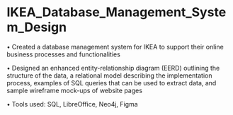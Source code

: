 # IKEA_Database_Management_System_Design

• Created a database management system for IKEA to support their online business processes and functionalities

• Designed an enhanced entity-relationship diagram (EERD) outlining the structure of the data, a relational model describing the implementation process, examples of SQL queries that can be used to extract data, and sample wireframe mock-ups of website pages

• Tools used: SQL, LibreOffice, Neo4j, Figma
